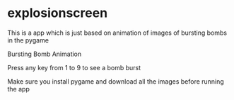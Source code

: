 # explosionscreen
This is a app which is just based on animation of images of bursting bombs in the pygame

Bursting Bomb Animation

Press any key from 1 to 9 to see a bomb burst

Make sure you install pygame and download all the images before running the app
